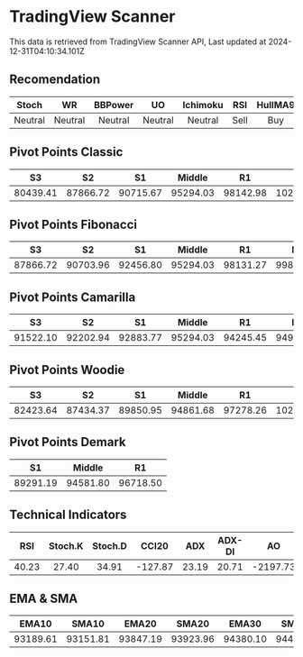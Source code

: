# TradingView Scanner
This data is retrieved from TradingView Scanner API, Last updated at 2024-12-31T04:10:34.101Z

## Recomendation
| Stoch | WR | BBPower | UO | Ichimoku | RSI | HullMA9 |
| :---: | :---: | :---: | :---: | :---: | :---: | :---: |
| Neutral | Neutral | Neutral | Neutral | Neutral | Sell | Buy |

## Pivot Points Classic
| S3 | S2 | S1 | Middle | R1 | R2 | R3 |
| :---: | :---: | :---: | :---: | :---: | :---: | :---: |
| 80439.41 | 87866.72 | 90715.67 | 95294.03 | 98142.98 | 102721.34 | 110148.65 |

## Pivot Points Fibonacci
| S3 | S2 | S1 | Middle | R1 | R2 | R3 |
| :---: | :---: | :---: | :---: | :---: | :---: | :---: |
| 87866.72 | 90703.96 | 92456.80 | 95294.03 | 98131.27 | 99884.11 | 102721.34 |

## Pivot Points Camarilla
| S3 | S2 | S1 | Middle | R1 | R2 | R3 |
| :---: | :---: | :---: | :---: | :---: | :---: | :---: |
| 91522.10 | 92202.94 | 92883.77 | 95294.03 | 94245.45 | 94926.28 | 95607.12 |

## Pivot Points Woodie
| S3 | S2 | S1 | Middle | R1 | R2 | R3 |
| :---: | :---: | :---: | :---: | :---: | :---: | :---: |
| 82423.64 | 87434.37 | 89850.95 | 94861.68 | 97278.26 | 102288.99 | 104705.57 |

## Pivot Points Demark
| S1 | Middle | R1 |
| :---: | :---: | :---: |
| 89291.19 | 94581.80 | 96718.50 |

## Technical Indicators
| RSI | Stoch.K | Stoch.D | CCI20 | ADX | ADX-DI | AO | Mom | MACD | MACD | W.R | HullMA9 |
| :---: | :---: | :---: | :---: | :---: | :---: | :---: | :---: | :---: | :---: | :---: | :---: |
| 40.23 | 27.40 | 34.91 | -127.87 | 23.19 | 20.71 | -2197.73 | -1839.33 | -841.43 | -751.28 | -70.38 | 92496.57 |

## EMA & SMA
| EMA10 | SMA10 | EMA20 | SMA20 | EMA30 | SMA30 | EMA50 | SMA50 | EMA100 | SMA100 | EMA200 | SMA200 |
| :---: | :---: | :---: | :---: | :---: | :---: | :---: | :---: | :---: | :---: | :---: | :---: |
| 93189.61 | 93151.81 | 93847.19 | 93923.96 | 94380.10 | 94439.77 | 95283.33 | 95301.64 | 96604.01 | 98189.94 | 95884.40 | 98230.54 |